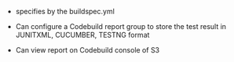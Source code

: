 - specifies by the buildspec.yml

- Can configure a Codebuild report group to store the test result in JUNITXML, CUCUMBER, TESTNG format
- Can view report on Codebuild console of S3